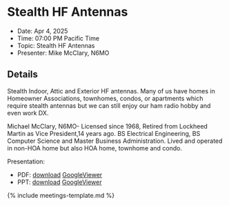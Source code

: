 # Stealth HF Antennas

* Date: Apr 4, 2025
* Time: 07:00 PM Pacific Time
* Topic: Stealth HF Antennas
* Presenter: Mike McClary, N6MO

## Details

Stealth Indoor, Attic and Exterior HF antennas.   Many of us have homes in Homeowner Associations, townhomes, condos, or apartments which require stealth antennas but we can still enjoy our ham radio hobby and even work DX.

Michael McClary, N6MO- Licensed since 1968, Retired from Lockheed Martin as Vice President,14 years ago.   BS Electrical Engineering, BS Computer Science and Master Business Administration. Lived and operated in non-HOA home but also HOA home, townhome and condo.

Presentation:
* PDF: [download](https://github.com/PAARA-org/paara.org-attachments/blob/main/2025/202504_Stealth_HF_Antennas_McClary.pdf?raw=true) [GoogleViewer](https://docs.google.com/viewer?url=https://github.com/PAARA-org/paara.org-attachments/blob/main/2025/202504_Stealth_HF_Antennas_McClary.pdf?raw=true)
* PPT: [download](https://github.com/PAARA-org/paara.org-attachments/blob/main/2025/202504_Stealth_HF_Antennas_McClary.ppt?raw=true) [GoogleViewer](https://docs.google.com/viewer?url=https://github.com/PAARA-org/paara.org-attachments/blob/main/2025/202504_Stealth_HF_Antennas_McClary.ppt?raw=true)

{% include meetings-template.md %}

